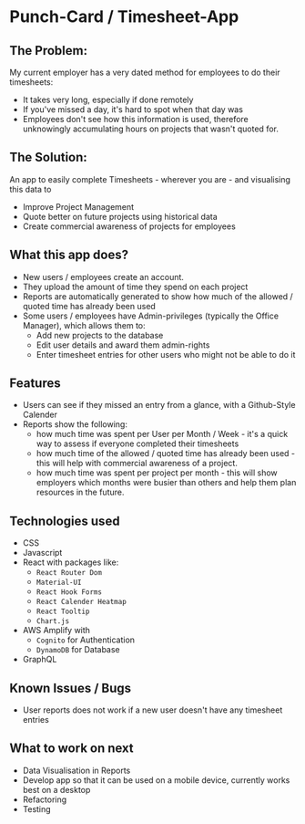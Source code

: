 # Punch-Card / Timesheet-App

## The Problem:

My current employer has a very dated method for employees to do their timesheets:

- It takes very long, especially if done remotely
- If you've missed a day, it's hard to spot when that day was
- Employees don't see how this information is used, therefore unknowingly accumulating hours on projects that wasn't quoted for.

## The Solution:

An app to easily complete Timesheets - wherever you are - and visualising this data to

- Improve Project Management
- Quote better on future projects using historical data
- Create commercial awareness of projects for employees

## What this app does?

- New users / employees create an account.
- They upload the amount of time they spend on each project
- Reports are automatically generated to show how much of the allowed / quoted time has already been used
- Some users / employees have Admin-privileges (typically the Office Manager), which allows them to:
  - Add new projects to the database
  - Edit user details and award them admin-rights
  - Enter timesheet entries for other users who might not be able to do it

## Features

- Users can see if they missed an entry from a glance, with a Github-Style Calender
- Reports show the following:
  - how much time was spent per User per Month / Week - it's a quick way to assess if everyone completed their timesheets
  - how much time of the allowed / quoted time has already been used - this will help with commercial awareness of a project.
  - how much time was spent per project per month - this will show employers which months were busier than others and help them plan resources in the future.

## Technologies used

- CSS
- Javascript
- React with packages like:
  - `React Router Dom`
  - `Material-UI`
  - `React Hook Forms`
  - `React Calender Heatmap`
  - `React Tooltip`
  - `Chart.js`
- AWS Amplify with
  - `Cognito` for Authentication
  - `DynamoDB` for Database
- GraphQL

## Known Issues / Bugs

- User reports does not work if a new user doesn't have any timesheet entries

## What to work on next

- Data Visualisation in Reports
- Develop app so that it can be used on a mobile device, currently works best on a desktop
- Refactoring
- Testing
